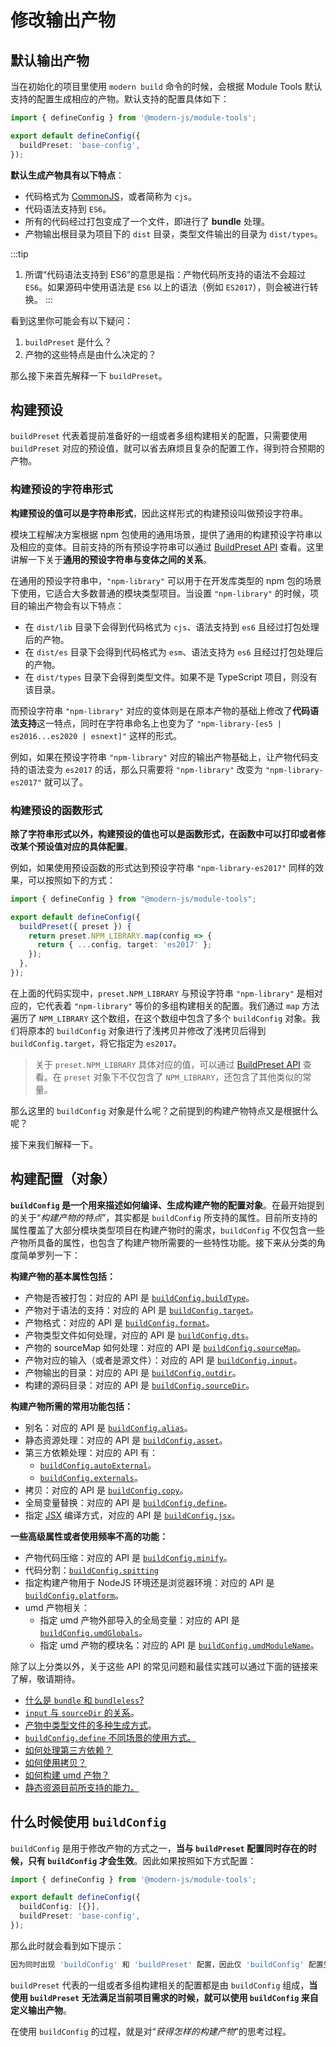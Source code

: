 # 修改输出产物

## 默认输出产物

当在初始化的项目里使用 `modern build` 命令的时候，会根据 Module Tools 默认支持的配置生成相应的产物。默认支持的配置具体如下：

``` typescript
import { defineConfig } from '@modern-js/module-tools';

export default defineConfig({
  buildPreset: 'base-config',
});
```

**默认生成产物具有以下特点**：

- 代码格式为 [CommonJS](https://nodejs.org/api/modules.html#modules-commonjs-modules)，或者简称为 `cjs`。
- 代码语法支持到 `ES6`。
- 所有的代码经过打包变成了一个文件，即进行了 **bundle** 处理。
- 产物输出根目录为项目下的 `dist` 目录，类型文件输出的目录为 `dist/types`。

:::tip
1. 所谓“代码语法支持到 ES6”的意思是指：产物代码所支持的语法不会超过 `ES6`。如果源码中使用语法是 `ES6` 以上的语法（例如 `ES2017`），则会被进行转换。
:::

看到这里你可能会有以下疑问：

1. `buildPreset` 是什么？
2. 产物的这些特点是由什么决定的？

那么接下来首先解释一下 `buildPreset`。

## 构建预设

`buildPreset` 代表着提前准备好的一组或者多组构建相关的配置，只需要使用 `buildPreset` 对应的预设值，就可以省去麻烦且复杂的配置工作，得到符合预期的产物。

### 构建预设的字符串形式

**构建预设的值可以是字符串形式**，因此这样形式的构建预设叫做预设字符串。

模块工程解决方案根据 npm 包使用的通用场景，提供了通用的构建预设字符串以及相应的变体。目前支持的所有预设字符串可以通过 [BuildPreset API](/zh/api/build-config) 查看。这里讲解一下关于**通用的预设字符串与变体之间的关系**。

在通用的预设字符串中，`"npm-library"` 可以用于在开发库类型的 npm 包的场景下使用，它适合大多数普通的模块类型项目。当设置 `"npm-library"` 的时候，项目的输出产物会有以下特点：

- 在 `dist/lib` 目录下会得到代码格式为 `cjs`、语法支持到 `es6` 且经过打包处理后的产物。
- 在 `dist/es` 目录下会得到代码格式为 `esm`、语法支持为 `es6` 且经过打包处理后的产物。
- 在 `dist/types` 目录下会得到类型文件。如果不是 TypeScript 项目，则没有该目录。

而预设字符串 `"npm-library"` 对应的变体则是在原本产物的基础上修改了**代码语法支持**这一特点，同时在字符串命名上也变为了 `"npm-library-[es5 | es2016...es2020 | esnext]"` 这样的形式。

例如，如果在预设字符串 `"npm-library"` 对应的输出产物基础上，让产物代码支持的语法变为 `es2017` 的话，那么只需要将 `"npm-library"` 改变为 `"npm-library-es2017"` 就可以了。

### 构建预设的函数形式

**除了字符串形式以外，构建预设的值也可以是函数形式，在函数中可以打印或者修改某个预设值对应的具体配置**。

例如，如果使用预设函数的形式达到预设字符串 `"npm-library-es2017"` 同样的效果，可以按照如下的方式：

``` typescript
import { defineConfig } from "@modern-js/module-tools";

export default defineConfig({
  buildPreset({ preset }) {
    return preset.NPM_LIBRARY.map(config => {
      return { ...config, target: 'es2017' };
    });
  },
});
```

在上面的代码实现中，`preset.NPM_LIBRARY` 与预设字符串 `"npm-library"` 是相对应的，它代表着 `"npm-library"` 等价的多组构建相关的配置。我们通过 `map` 方法遍历了 `NPM_LIBRARY` 这个数组，在这个数组中包含了多个 `buildConfig` 对象。我们将原本的 `buildConfig` 对象进行了浅拷贝并修改了浅拷贝后得到 `buildConfig.target`，将它指定为 `es2017`。
> 关于 `preset.NPM_LIBRARY` 具体对应的值，可以通过 [BuildPreset API](/zh/api/build-config) 查看。在 `preset` 对象下不仅包含了 `NPM_LIBRARY`，还包含了其他类似的常量。

那么这里的 `buildConfig` 对象是什么呢？之前提到的构建产物特点又是根据什么呢？

接下来我们解释一下。

## 构建配置（对象）

**`buildConfig` 是一个用来描述如何编译、生成构建产物的配置对象**。在最开始提到的关于“*构建产物的特点*”，其实都是 `buildConfig` 所支持的属性。目前所支持的属性覆盖了大部分模块类型项目在构建产物时的需求，`buildConfig` 不仅包含一些产物所具备的属性，也包含了构建产物所需要的一些特性功能。接下来从分类的角度简单罗列一下：

**构建产物的基本属性包括：**

- 产物是否被打包：对应的 API 是 [`buildConfig.buildType`](/zh/api/build-config#buildtype)。
- 产物对于语法的支持：对应的 API 是 [`buildConfig.target`](/zh/api/build-config#target)。
- 产物格式：对应的 API 是 [`buildConfig.format`](/zh/api/build-config#format)。
- 产物类型文件如何处理，对应的 API 是 [`buildConfig.dts`](/zh/api/build-config#dts)。
- 产物的 sourceMap 如何处理：对应的 API 是 [`buildConfig.sourceMap`](/zh/api/build-config#sourcemap)。
- 产物对应的输入（或者是源文件）：对应的 API 是 [`buildConfig.input`](/zh/api/build-config#input)。
- 产物输出的目录：对应的 API 是 [`buildConfig.outdir`](/zh/api/build-config#outdir)。
- 构建的源码目录：对应的 API 是 [`buildConfig.sourceDir`](/zh/api/build-config#sourcedir)。

**构建产物所需的常用功能包括：**

- 别名：对应的 API 是 [`buildConfig.alias`](/zh/api/build-config#alias)。
- 静态资源处理：对应的 API 是 [`buildConfig.asset`](/zh/api/build-config#asset)。
- 第三方依赖处理：对应的 API 有：
  * [`buildConfig.autoExternal`](/zh/api/build-config#autoexternal)。
  * [`buildConfig.externals`](/zh/api/build-config#externals)。
- 拷贝：对应的 API 是 [`buildConfig.copy`](/zh/api/build-config#copy)。
- 全局变量替换：对应的 API 是 [`buildConfig.define`](/zh/api/build-config#define)。
- 指定 [JSX](https://reactjs.org/blog/2020/09/22/introducing-the-new-jsx-transform.html) 编译方式，对应的 API 是 [`buildConfig.jsx`](/zh/api/build-config#jsx)。

**一些高级属性或者使用频率不高的功能：**

- 产物代码压缩：对应的 API 是 [`buildConfig.minify`](/zh/api/build-config#minify)。
- 代码分割：[`buildConfig.spitting`](/zh/api/build-config#splitting)
- 指定构建产物用于 NodeJS 环境还是浏览器环境：对应的 API 是 [`buildConfig.platform`](/zh/api/build-config#platform)。
- umd 产物相关：
  * 指定 umd 产物外部导入的全局变量：对应的 API 是 [`buildConfig.umdGlobals`](/zh/api/build-config#umdglobals)。
  * 指定 umd 产物的模块名：对应的 API 是 [`buildConfig.umdModuleName`](/zh/api/build-config#umdmodulename)。

除了以上分类以外，关于这些 API 的常见问题和最佳实践可以通过下面的链接来了解，敬请期待。
* [什么是 `bundle` 和 `bundleless`?](/zh/guide/advance/in-depth-about-build#bundle-和-bundleless)
* [`input` 与 `sourceDir` 的关系](/zh/guide/advance/in-depth-about-build#input-与-sourcedir-的关系)。
* [产物中类型文件的多种生成方式](/zh/guide/advance/in-depth-about-build#类型文件)。
* [`buildConfig.define` 不同场景的使用方式。](/zh/guide/advance/in-depth-about-build#buildconfigdefine-不同场景的使用方式)
* [如何处理第三方依赖？](/zh/guide/advance/external-dependency)
* [如何使用拷贝？](/zh/guide/advance/copy)
* [如何构建 umd 产物？](/zh/guide/advance/build-umd#设置项目的全局变量名称)
* [静态资源目前所支持的能力。](/zh/guide/advance/asset)

## 什么时候使用 `buildConfig`

`buildConfig` 是用于修改产物的方式之一，**当与 `buildPreset` 配置同时存在的时候，只有 `buildConfig` 才会生效**。因此如果按照如下方式配置：

``` typescript
import { defineConfig } from '@modern-js/module-tools';

export default defineConfig({
  buildConfig: [{}],
  buildPreset: 'base-config',
});
```

那么此时就会看到如下提示：

``` bash
因为同时出现 'buildConfig' 和 'buildPreset' 配置，因此仅 'buildConfig' 配置生效
```

`buildPreset` 代表的一组或者多组构建相关的配置都是由 `buildConfig` 组成，**当使用 `buildPreset` 无法满足当前项目需求的时候，就可以使用 `buildConfig` 来自定义输出产物**。

在使用 `buildConfig` 的过程，就是对“*获得怎样的构建产物*”的思考过程。
